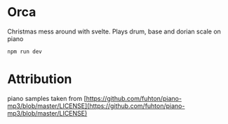 # Orca

Christmas mess around with svelte. Plays drum, base and dorian scale on piano

`npm run dev`


# Attribution

piano samples taken from [https://github.com/fuhton/piano-mp3/blob/master/LICENSE](https://github.com/fuhton/piano-mp3/blob/master/LICENSE)
